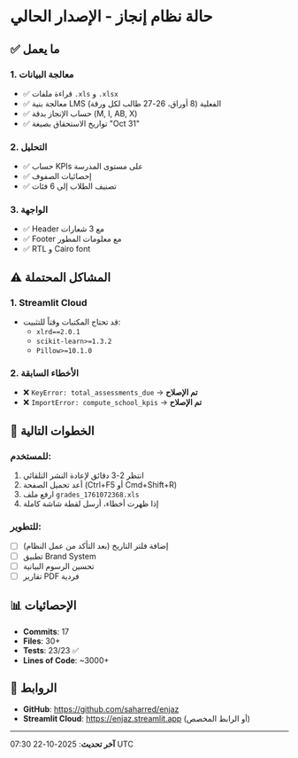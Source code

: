 # حالة نظام إنجاز - الإصدار الحالي

## ✅ ما يعمل

### 1. معالجة البيانات
- ✅ قراءة ملفات `.xls` و `.xlsx`
- ✅ معالجة بنية LMS الفعلية (8 أوراق، 26-27 طالب لكل ورقة)
- ✅ حساب الإنجاز بدقة (M, I, AB, X)
- ✅ تواريخ الاستحقاق بصيغة "Oct 31"

### 2. التحليل
- ✅ حساب KPIs على مستوى المدرسة
- ✅ إحصائيات الصفوف
- ✅ تصنيف الطلاب إلى 6 فئات

### 3. الواجهة
- ✅ Header مع 3 شعارات
- ✅ Footer مع معلومات المطور
- ✅ RTL و Cairo font

## ⚠️ المشاكل المحتملة

### 1. Streamlit Cloud
- قد تحتاج المكتبات وقتاً للتثبيت:
  - `xlrd==2.0.1`
  - `scikit-learn>=1.3.2`
  - `Pillow>=10.1.0`

### 2. الأخطاء السابقة
- ❌ `KeyError: total_assessments_due` → **تم الإصلاح**
- ❌ `ImportError: compute_school_kpis` → **تم الإصلاح**

## 🔄 الخطوات التالية

### للمستخدم:
1. انتظر 2-3 دقائق لإعادة النشر التلقائي
2. أعد تحميل الصفحة (Ctrl+F5 أو Cmd+Shift+R)
3. ارفع ملف `grades_1761072368.xls`
4. إذا ظهرت أخطاء، أرسل لقطة شاشة كاملة

### للتطوير:
- [ ] إضافة فلتر التاريخ (بعد التأكد من عمل النظام)
- [ ] تطبيق Brand System
- [ ] تحسين الرسوم البيانية
- [ ] تقارير PDF فردية

## 📊 الإحصائيات

- **Commits**: 17
- **Files**: 30+
- **Tests**: 23/23 ✅
- **Lines of Code**: ~3000+

## 🔗 الروابط

- **GitHub**: https://github.com/saharred/enjaz
- **Streamlit Cloud**: https://enjaz.streamlit.app (أو الرابط المخصص)

---

**آخر تحديث**: 2025-10-22 07:30 UTC
